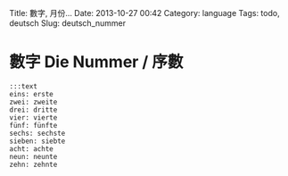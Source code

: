 Title: 數字, 月份...
Date: 2013-10-27 00:42
Category: language
Tags: todo, deutsch
Slug: deutsch_nummer


# 數字 Die Nummer / 序數

    :::text
    eins: erste
    zwei: zweite
    drei: dritte
    vier: vierte
    fünf: fünfte
    sechs: sechste
    sieben: siebte
    acht: achte
    neun: neunte
    zehn: zehnte
